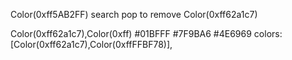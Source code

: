 Color(0xff5AB2FF)
      search pop to remove 
      Color(0xff62a1c7)

Color(0xff62a1c7),Color(0xff)
      #01BFFF
      #7F9BA6
      #4E6969
      colors: [Color(0xff62a1c7),Color(0xffFFBF78)],